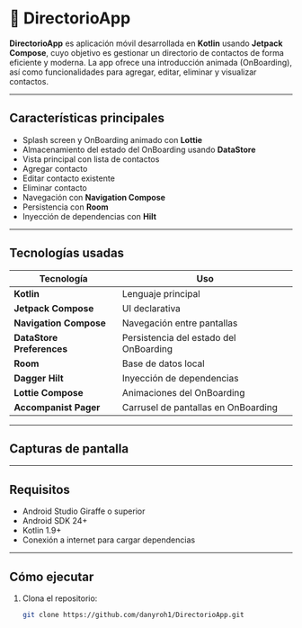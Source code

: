 # 📇 DirectorioApp

**DirectorioApp** es aplicación móvil desarrollada en **Kotlin** usando **Jetpack Compose**, cuyo objetivo es gestionar un directorio de contactos de forma eficiente y moderna. La app ofrece una introducción animada (OnBoarding), así como funcionalidades para agregar, editar, eliminar y visualizar contactos.

---

## Características principales

- Splash screen y OnBoarding animado con **Lottie**
- Almacenamiento del estado del OnBoarding usando **DataStore**
- Vista principal con lista de contactos
- Agregar contacto
- Editar contacto existente
- Eliminar contacto
- Navegación con **Navigation Compose**
- Persistencia con **Room**
- Inyección de dependencias con **Hilt**

---

## Tecnologías usadas

| Tecnología | Uso |
|-----------|-----|
| **Kotlin** | Lenguaje principal |
| **Jetpack Compose** | UI declarativa |
| **Navigation Compose** | Navegación entre pantallas |
| **DataStore Preferences** | Persistencia del estado del OnBoarding |
| **Room** | Base de datos local |
| **Dagger Hilt** | Inyección de dependencias |
| **Lottie Compose** | Animaciones del OnBoarding |
| **Accompanist Pager** | Carrusel de pantallas en OnBoarding |

---

## Capturas de pantalla



---

## Requisitos

- Android Studio Giraffe o superior
- Android SDK 24+
- Kotlin 1.9+
- Conexión a internet para cargar dependencias

---

## Cómo ejecutar

1. Clona el repositorio:

   ```bash
   git clone https://github.com/danyroh1/DirectorioApp.git
   
